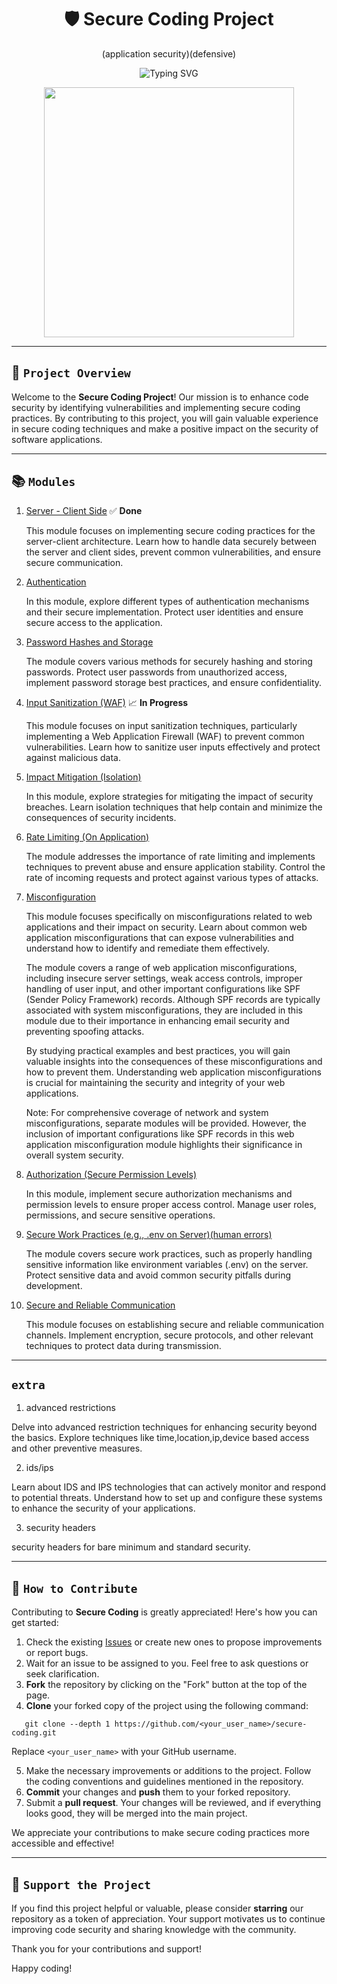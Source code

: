 <div align="center">

# 🛡️ Secure Coding Project 
(application security)(defensive)

![Typing SVG](https://readme-typing-svg.demolab.com?font=Fira+Code&weight=700&size=23&pause=1000&color=1C7F13&center=true&width=435&lines=Secure+Coding+Project)

<p align="center">
  <img width="400" height="400" src="https://cdn.ourcodeworld.com/public-media/articles/articleocw-5d8255083bfd2.webp">
</p>

</div>

---

## 🚀 `Project Overview`

Welcome to the **Secure Coding Project**! Our mission is to enhance code security by identifying vulnerabilities and implementing secure coding practices. By contributing to this project, you will gain valuable experience in secure coding techniques and make a positive impact on the security of software applications.

---

## 📚 `Modules`

1. [Server - Client Side](https://github.com/thepwnexperts/m1) ✅ **Done**

   This module focuses on implementing secure coding practices for the server-client architecture. Learn how to handle data securely between the server and client sides, prevent common vulnerabilities, and ensure secure communication.

2. [Authentication](https://github.com/thepwnexperts/m2)

   In this module, explore different types of authentication mechanisms and their secure implementation. Protect user identities and ensure secure access to the application.

3. [Password Hashes and Storage](https://github.com/thepwnexperts/m3)

   The module covers various methods for securely hashing and storing passwords. Protect user passwords from unauthorized access, implement password storage best practices, and ensure confidentiality.

4. [Input Sanitization (WAF)](https://github.com/thepwnexperts/m4) 📈 **In Progress**

   This module focuses on input sanitization techniques, particularly implementing a Web Application Firewall (WAF) to prevent common vulnerabilities. Learn how to sanitize user inputs effectively and protect against malicious data.

5. [Impact Mitigation (Isolation)](https://github.com/thepwnexperts/m5)

   In this module, explore strategies for mitigating the impact of security breaches. Learn isolation techniques that help contain and minimize the consequences of security incidents.

6. [Rate Limiting (On Application)](https://github.com/thepwnexperts/m6)

   The module addresses the importance of rate limiting and implements techniques to prevent abuse and ensure application stability. Control the rate of incoming requests and protect against various types of attacks.

7. [Misconfiguration](https://github.com/thepwnexperts/m7)

   This module focuses specifically on misconfigurations related to web applications and their impact on security. Learn about common web application misconfigurations that can expose vulnerabilities and understand how to identify and remediate them effectively.

   The module covers a range of web application misconfigurations, including insecure server settings, weak access controls, improper handling of user input, and other important configurations like SPF (Sender Policy Framework) records. Although SPF records are typically associated with system misconfigurations, they are included in this module due to their importance in enhancing email security and preventing spoofing attacks.

   By studying practical examples and best practices, you will gain valuable insights into the consequences of these misconfigurations and how to prevent them. Understanding web application misconfigurations is crucial for maintaining the security and integrity of your web applications.

   Note: For comprehensive coverage of network and system misconfigurations, separate modules will be provided. However, the inclusion of important configurations like SPF records in this web application misconfiguration module highlights their significance in overall system security.

8. [Authorization (Secure Permission Levels)](https://github.com/thepwnexperts/m8)

   In this module, implement secure authorization mechanisms and permission levels to ensure proper access control. Manage user roles, permissions, and secure sensitive operations.

9. [Secure Work Practices (e.g., .env on Server)(human errors)](https://github.com/thepwnexperts/m9)

   The module covers secure work practices, such as properly handling sensitive information like environment variables (.env) on the server. Protect sensitive data and avoid common security pitfalls during development.

10. [Secure and Reliable Communication](https://github.com/thepwnexperts/m10)

    This module focuses on establishing secure and reliable communication channels. Implement encryption, secure protocols, and other relevant techniques to protect data during transmission.

---

##  `extra`
1. advanced restrictions

  Delve into advanced restriction techniques for enhancing security beyond the basics. Explore techniques like time,location,ip,device based access and other preventive measures.

2. ids/ips

  Learn about IDS and IPS technologies that can actively monitor and respond to potential threats. Understand how to set up and configure these systems to enhance the security of your applications.

3. security headers

  security headers for bare minimum and standard security. 
  
---

## 💪 `How to Contribute`

Contributing to **Secure Coding** is greatly appreciated! Here's how you can get started:

1. Check the existing [Issues](https://github.com/thepwnexperts/secure-coding/issues) or create new ones to propose improvements or report bugs.
2. Wait for an issue to be assigned to you. Feel free to ask questions or seek clarification.
3. **Fork** the repository by clicking on the "Fork" button at the top of the page.
4. **Clone** your forked copy of the project using the following command:

```
   git clone --depth 1 https://github.com/<your_user_name>/secure-coding.git
```

Replace `<your_user_name>` with your GitHub username.

5. Make the necessary improvements or additions to the project. Follow the coding conventions and guidelines mentioned in the repository.
6. **Commit** your changes and **push** them to your forked repository.
7. Submit a **pull request**. Your changes will be reviewed, and if everything looks good, they will be merged into the main project.

We appreciate your contributions to make secure coding practices more accessible and effective!

---

## 🌟 `Support the Project`

If you find this project helpful or valuable, please consider **starring** our repository as a token of appreciation. Your support motivates us to continue improving code security and sharing knowledge with the community.

Thank you for your contributions and support!

Happy coding!
